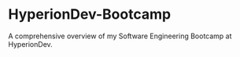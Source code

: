 # HyperionDev-Bootcamp
A comprehensive overview of my Software Engineering Bootcamp at HyperionDev.
